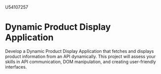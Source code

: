 U54107257
# Dynamic Product Display Application
Develop a Dynamic Product Display Application that fetches and displays product information from an API dynamically. This project will assess your skills in API communication, DOM manipulation, and creating user-friendly interfaces.

